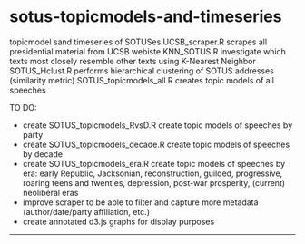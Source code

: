 sotus-topicmodels-and-timeseries
================================

topicmodel sand timeseries of SOTUSes
  UCSB_scraper.R                scrapes all presidential material from UCSB webiste
 	KNN_SOTUS.R 	                investigate which texts most closely resemble other texts using K-Nearest Neighbor
 	SOTUS_Hclust.R                performs hierarchical clustering of SOTUS addresses (similarity metric)
	SOTUS_topicmodels_all.R 	    creates topic models of all speeches
	
 TO DO:
  * create SOTUS_topicmodels_RvsD.R      create topic models of speeches by party
  * create SOTUS_topicmodels_decade.R    create topic models of speeches by decade
  * create SOTUS_topicmodels_era.R       create topic models of speeches by era: early Republic, Jacksonian,     reconstruction, guilded, progressive, roaring teens and twenties, depression, post-war prosperity, (current) neoliberal eras
  * improve scraper to be able to filter and capture more metadata (author/date/party affiliation, etc.)
  * create annotated d3.js graphs for display purposes
----------------------------------------

	                               
	                               
	                             
	                               
	                               
